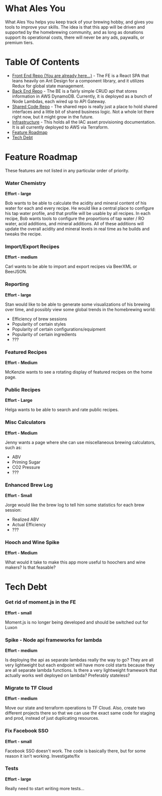 # What Ales You
What Ales You helps you keep track of your brewing hobby, and gives you tools to improve your skills. The idea is that this app will be driven and supported by the homebrewing community, and as long as donations support its operational costs, there will never be any ads, paywalls, or premium tiers.

# Table Of Contents
- [Front End Repo (You are already here...)](https://github.com/willitsw/brewing-frontend) - The FE is a React SPA that leans heavily on Ant Design for a component library, and it utilizes Redux for global state management.
- [Back End Repo](https://github.com/willitsw/brewing-backend) - The BE is a fairly simple CRUD api that stores information in AWS DynamoDB. Currently, it is deployed as a bunch of Node Lambdas, each wired up to API Gateway.
- [Shared Code Repo](https://github.com/willitsw/brewing-shared) - The shared repo is really just a place to hold shared interfaces and a little bit of shared business logic. Not a whole lot there right now, but it might grow in the future.
- [Infrastructure](https://github.com/willitsw/brewing-infra) - This holds all the IAC asset provisioning documentation. It is all currently deployed to AWS via Terraform.
- [Feature Roadmap](#feature-roadmap)
- [Tech Debt](#tech-debt)


# Feature Roadmap
These features are not listed in any particular order of priority.

### Water Chemistry
**Effort - large**

Bob wants to be able to calculate the acidity and mineral content of his water for each and every recipe. He would like a central place to configure his tap water profile, and that profile will be usable by all recipes. In each recipe, Bob wants tools to configure the proportions of tap water / RO water, acid additions, and mineral additions. All of these additions will update the overall acidity and mineral levels in real time as he builds and tweaks the recipe.

### Import/Export Recipes
**Effort - medium**

Carl wants to be able to import and export recipes via BeerXML or BeerJSON.

### Reporting
**Effort - large**

Stan would like to be able to generate some visualizations of his brewing over time, and possibly view some global trends in the homebrewing world:
- Efficiency of brew sessions
- Popularity of certain styles
- Popularity of certain configurations/equipment
- Popularity of certain ingredients
- ???

### Featured Recipes
**Effort - Medium**

McKenzie wants to see a rotating display of featured recipes on the home page.

### Public Recipes
**Effort - Large**

Helga wants to be able to search and rate public recipes.

### Misc Calculators
**Effort - Medium**

Jenny wants a page where she can use miscellaneous brewing calculators, such as:
- ABV
- Priming Sugar
- CO2 Pressure
- ???

### Enhanced Brew Log
**Effort - Small**

Jorge would like the brew log to tell him some statistics for each brew session:
- Realized ABV
- Actual Efficiency
- ???

### Hooch and Wine Spike
**Effort - Medium**

What would it take to make this app more useful to hoochers and wine makers? Is that feasable?


# Tech Debt

### Get rid of moment.js in the FE
**Effort - small**

Moment.js is no longer being developed and should be switched out for Luxon

### Spike - Node api frameworks for lambda
**Effort - medium**

Is deploying the api as separate lambdas really the way to go? They are all very lightweight but each endpoint will have more cold starts because they are all separate lambda functions. Is there a very lightweight framework that actually works well deployed on lambda? Preferably stateless?

### Migrate to TF Cloud
**Effort - medium**

Move our state and terraform operations to TF Cloud. Also, create two different projects there so that we can use the exact same code for staging and prod, instead of just duplicating resources.

### Fix Facebook SSO
**Effort - small**

Facebook SSO doesn't work. The code is basically there, but for some reason it isn't working. Investigate/fix

### Tests
**Effort - large**

Really need to start writing more tests...